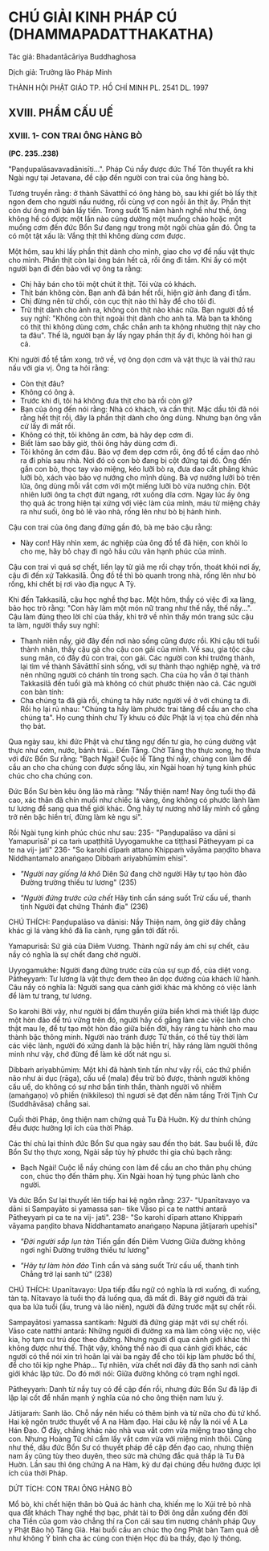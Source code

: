 # CHÚ GIẢI KINH PHÁP CÚ (DHAMMAPADATTHAKATHA)

Tác giả: Bhadantācāriya Buddhaghosa

Dịch giả: Trưởng lão Pháp Minh

THÀNH HỘI PHẬT GIÁO TP. HỒ CHÍ MINH
PL. 2541 DL. 1997

## XVIII. PHẨM CẤU UẾ

### XVIII. 1- CON TRAI ÔNG HÀNG BÒ

**(PC. 235..238)**

"Paṇḍupalāsavavadānisīti...".
Pháp Cú nầy được đức Thế Tôn thuyết ra khi Ngài ngự tại Jetavana, đề cập đến người con trai của ông hàng bò.

Tương truyền rằng: ở thành Sāvatthī có ông hàng bò, sau khi giết bò lấy thịt ngon đem cho người nấu nướng, rồi cùng vợ con ngồi ăn thịt ấy. Phần thịt còn dư ông mới bán lấy tiền. Trong suốt 15 năm hành nghề như thế, ông không hề có được một lần nào cúng dường một muổng cháo hoặc một muổng cơm đến đức Bổn Sư đang ngự trong một ngôi chùa gần đó. Ông ta có một tật xấu là:
Vắng thịt thì không dùng cơm được.

Một hôm, sau khi lấy phần thịt dành cho mình, giao cho vợ để nấu vật thực cho mình. Phần thịt còn lại ông bán hết cả, rồi ông đi tắm. Khi ấy có một người bạn đi đến bảo với vợ ông ta rằng:

- Chị hãy bán cho tôi một chút ít thịt. Tôi vừa có khách.
- Thịt bán không còn. Bạn anh đã bán hết rồi, hiện giờ ảnh đang đi tắm.
- Chị đừng nên từ chối, còn cục thịt nào thì hãy để cho tôi đi.
- Trừ thịt dành cho ảnh ra, không còn thịt nào khác nữa.
  Bạn người đồ tể suy nghĩ: "Không còn thịt ngoài thịt dành cho anh ta. Mà bạn ta không có thịt thì không dùng cơm, chắc chắn anh ta không nhường thịt này cho ta đâu". Thế là, người bạn ấy lấy ngay phần thịt ấy đi, không hỏi han gì cả.

Khi người đồ tể tắm xong, trở về, vợ ông dọn cơm và vật thực là vài thứ rau nấu với gia vị. Ông ta hỏi rằng:

- Còn thịt đâu?
- Không có ông à.
- Trước khi đi, tôi há không đưa thịt cho bà rồi còn gì?
- Bạn của ông đến nói rằng: Nhà có khách, và cần thịt. Mặc dầu tôi đã nói rằng hết thịt rồi, đây là phần thịt dành cho ông dùng. Nhưng bạn ông vẫn cứ lấy đi mất rồi.
- Không có thịt, tôi không ăn cơm, bà hãy dẹp cơm đi.
- Biết làm sao bây giờ, thôi ông hãy dùng cơm đi.
- Tôi không ăn cơm đâu.
  Bảo vợ đem dẹp cơm rồi, ông đồ tể cầm dao nhỏ ra đi phía sau nhà. Nơi đó có con bò đang bị cột đứng tại đó. Ông đến gần con bò, thọc tay vào miệng, kéo lưỡi bò ra, đưa dao cắt phăng khúc lưỡi bò, xách vào bảo vợ nướng cho mình dùng. Bà vợ nướng lưỡi bò trên lửa, ông dùng mỗi vắt cơm với một miếng lưỡi bò vừa nướng chín. Đột nhiên lưỡi ông ta chợt đứt ngang, rớt xuống dĩa cơm. Ngay lúc ấy ông thọ quả ác trong hiện tại xứng với việc làm của mình, máu từ miệng chảy ra như suối, ông bò lê vào nhà, rống lên như bò bị hành hình.

Cậu con trai của ông đang đứng gần đó, bà mẹ bảo cậu rằng:

- Này con! Hãy nhìn xem, ác nghiệp của ông đồ tể đã hiện, con khỏi lo cho mẹ, hãy bỏ chạy đi ngỏ hầu cứu vãn hạnh phúc của mình.

Cậu con trai vì quá sợ chết, liền lạy từ giả mẹ rồi chạy trốn, thoát khỏi nơi ấy, cậu đi đến xứ
Takkasilā. Ông đồ tể thì bò quanh trong nhà, rống lên như bò rống, khi chết bị rơi vào địa ngục A Tỳ.

Khi đến Takkasilā, cậu học nghề thợ bạc. Một hôm, thầy có việc đi xa làng, bảo học trò rằng: "Con hãy làm một món nữ trang như thế nầy, thế nầy...". Cậu làm đúng theo lời chỉ của thầy, khi trở về nhìn thấy món trang sức cậu ta làm, người thầy suy nghĩ:

- Thanh niên nầy, giờ đây đến nơi nào sống cũng được rồi.
  Khi cậu tới tuổi thành nhân, thầy cậu gả cho cậu con gái của mình. Về sau, gia tộc cậu sung mãn, có đầy đủ con trai, con gái. Các người con khi trưởng thành, lại tìm về thành Sāvātthī sinh sống, với sự thành thạo nghiệp nghệ, và trở nên những người có chánh tín trong sạch. Cha của họ vẫn ở tại thành Takkasilā đến tuổi già mà không có chút phước thiện nào cả. Các người con bàn tính:
- Cha chúng ta đã già rồi, chúng ta hãy rước người về ở với chúng ta đi.
  Rồi họ lại rủ nhau: "Chúng ta hãy làm phước trai tăng để cầu an cho cha chúng ta". Họ cung thỉnh chư Tỳ khưu có đức Phật là vị tọa chủ đến nhà thọ bát.

Qua ngày sau, khi đức Phật và chư tăng ngự đến tư gia, họ cúng dường vật thực như cơm, nước, bánh trái... Đến Tăng. Chờ Tăng thọ thực xong, họ thưa với đức Bổn Sư rằng: "Bạch Ngài! Cuộc lễ
Tăng thí nầy, chúng con làm để cầu an cho cha chúng con được sống lâu, xin Ngài hoan hỷ tụng kinh phúc chúc cho cha chúng con.

Đức Bổn Sư bèn kêu ông lão mà rằng: "Nầy thiện nam! Nay ông tuổi thọ đã cao, xác thân đã chín muồi như chiếc lá vàng, ông không có phước lành làm tư lương để sang qua thế giới khác. Ông hãy tự nương nhờ lấy mình cố gắng trở nên bậc hiền trí, đừng làm kẻ ngu si".

Rồi Ngài tụng kinh phúc chúc như sau: 235- "Paṇḍupalāso va dāni si
Yamapurisā' pi ca taṁ upaṭṭhitā
Uyyogamukhe ca tiṭṭhasi
Pātheyyam pi ca te na vij- jati" 236- "So karohi dīpaṁ attano
Khippaṁ vāyāma paṇḍito bhava
Niddhantamalo anaṅgaṇo
Dibbaṁ ariyabhūmim ehisi".

- _"Người nay giống lá khô_
  Diên Sứ đang chờ người
  Hãy tự tạo hòn đảo Đường trường thiếu tư lương" (235)

- _"Người đứng trước cửa chết_
  Hãy tinh cần sáng suốt
  Trừ cấu uế, thanh tịnh
  Người đạt chứng Thánh địa" (236)

CHÚ THÍCH:
Paṇḍupalāso va dānisi: Nầy Thiện nam, ông giờ đây chẳng khác gì lá vàng khô đã lìa cành, rụng gần tới đất rồi.

Yamapurisā: Sứ giả của Diêm Vương. Thành ngữ nầy ám chỉ sự chết, câu nầy có nghĩa là sự chết đang chờ người.

Uyyogamukhe: Người đang đứng trước cửa của sự sụp đổ, của diệt vong.
Pātheyyaṁ: Tư lương là vật thực đem theo ăn dọc đường của khách lữ hành. Câu nầy có nghĩa là: Người sang qua cảnh giới khác mà không có việc lành để làm tư trang, tư lương.

So karohi Bởi vậy, như người bị đắm thuyền giữa biển khơi mà thiết lập được một hòn đảo để trú vững trên đó, người hãy cố gắng làm các việc lành cho thật mau lẹ, để tự tạo một hòn đảo giữa biển đời, hãy ráng tu hành cho mau thành bậc thông minh. Người nào tránh được Tử thần, có thể tùy thời làm các việc lành, người đó xứng danh là bậc hiền trí, hãy ráng làm người thông minh như vậy, chớ đừng để làm kẻ dốt nát ngu si.

Dibbaṁ ariyabhūmiṃ: Một khi đã hành tinh tấn như vậy rồi, các thứ phiền não như ái dục (rāga), cấu uế (mala) đều trừ bỏ được, thành người không cấu uế, do không có sự nhơ bẩn tinh thần, thành người vô nhiễm (amaṅgaṇo) vô phiền (nikkileso) thì ngươi sẽ đạt đến năm tầng Trời Tịnh Cư (Suddhāvāsa) chẳng sai.

Cuối thời Pháp, ông thiện nam chứng quả Tu Đà Huờn. Kỳ dư thính chúng đều được hưởng lợi ích của thời Pháp.

Các thí chủ lại thỉnh đức Bổn Sư qua ngày sau đến thọ bát. Sau buổi lễ, đức Bổn Sư thọ thực xong, Ngài sắp tùy hỷ phước thi gia chủ bạch rằng:

- Bạch Ngài! Cuộc lễ nầy chúng con làm để cầu an cho thân phụ chúng con, chúc thọ đến thâm phụ. Xin Ngài hoan hỷ tụng phúc lành cho người.

Và đức Bổn Sư lại thuyết lên tiếp hai kệ ngôn rằng: 237- "Upanītavayo va dāni si
Sampayāto si yamassa san- tike
Vāso pi ca te natthi antarā
Pātheyyaṁ pi ca te na vij- jati". 238- "So karohi dīpaṁ attano
Khippaṁ vāyama paṇḍito bhava
Niddhantamato anaṅgaṇo
Napuna jātijaraṁ upehisi"

- _"Đời người sắp lụn tàn_
  Tiến gần đến Diêm Vương
  Giữa đường không ngơi nghỉ Đường trường thiếu tư lương"

- _"Hãy tự làm hòn đảo_
  Tinh cần và sáng suốt
  Trừ cấu uế, thanh tinh
  Chẳng trở lại sanh tử" (238)

CHÚ THÍCH:
Upanītavayo: Upa tiếp đầu ngữ có nghĩa là rơi xuống, đi xuống, tàn tạ. Nītavayo là tuổi thọ đã luống qua, đã mất đi. Bây giờ người đã trải qua ba lứa tuổi (ấu, trung và lão niên), người đã đứng trước mặt sự chết rồi.

Sampayātosi yamassa santikaṁ: Người đã đứng giáp mặt với sự chết rồi.
Vāso cate natthi antarā: Những người đi đường xa mà làm công việc nọ, việc kia, họ tạm cư trú dọc theo đường. Nhưng người đi qua cảnh giới khác thì không được như thế. Thật vậy, không thể nào đi qua cảnh giới khác, các người có thể nói xin trì hoãn lại vài ba ngày để cho tôi kịp làm phước bố thí, để cho tôi kịp nghe Pháp... Tự nhiên, vừa chết nơi đây đã thọ sanh nơi cảnh giới khác lập tức. Do đó mới nói: Giữa đường không có trạm nghỉ ngơi.

Pātheyyaṁ: Danh từ nầy tuy có đề cập đến rồi, nhưng đức Bổn Sư đã lập đi lập lại cốt để nhấn mạnh ý nghĩa của nó cho ông thiện nam lưu ý.

Jātijaraṁ: Sanh lão. Chỗ nầy nên hiểu có thêm bịnh và tử nữa cho đủ tứ khổ.
Hai kệ ngôn trước thuyết về A na Hàm đạo. Hai câu kệ nầy là nói về A La Hán Đạo. Ở đây, chẳng khác nào nhà vua vắt cơm vừa miệng trao tặng cho con. Nhưng Hoàng Tử chỉ cầm lấy vắt cơm vừa với miệng mình thôi. Cũng như thế, dầu đức Bổn Sư có thuyết pháp đề cập đến đạo cao, nhưng thiện nam ấy cũng tùy theo duyên, theo sức mà chứng đắc quả thấp là Tu Đà Huờn. Lần sau thì ông chứng A na Hàm, kỳ dư đại chúng đều hưởng được lợi ích của thời Pháp.

DỨT TÍCH: CON TRAI ÔNG HÀNG BÒ

Mổ bò, khi chết hiện thân bò
Quả ác hành cha, khiến mẹ lo
Xúi trẻ bỏ nhà qua đất khách
Thay nghề thợ bạc, phát tài to Đời ông dẫn xuống đến đời cha
Tiền của gom vào chẳng thí ra
Con cái sau tìm nương chánh pháp
Quy y Phật Bảo hộ Tăng Già.
Hai buổi cầu an chúc thọ ông
Phật bàn Tam quả dễ như không Ý bình cha ác cùng con thiện
Học đủ ba thầy, đạo lý thông.
